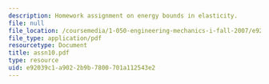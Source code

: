 ```yaml
---
description: Homework assignment on energy bounds in elasticity.
file: null
file_location: /coursemedia/1-050-engineering-mechanics-i-fall-2007/e92039c1a9022b9b7800701a112543e2_assn10.pdf
file_type: application/pdf
resourcetype: Document
title: assn10.pdf
type: resource
uid: e92039c1-a902-2b9b-7800-701a112543e2
---
```

